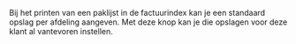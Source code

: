 Bij het printen van een paklijst in de factuurindex kan je een standaard opslag per afdeling aangeven. Met deze knop kan je die opslagen voor deze klant al vantevoren instellen.